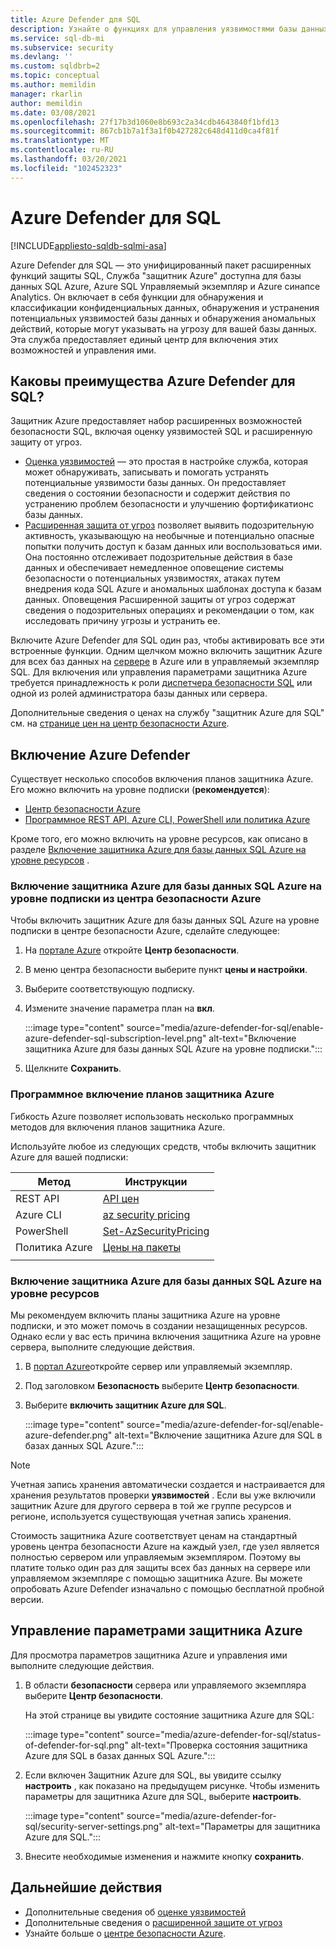 ```yaml
---
title: Azure Defender для SQL
description: Узнайте о функциях для управления уязвимостями базы данных и обнаружения аномальных действий, которые могут указывать на угрозу для базы данных в базе данных SQL Azure, Управляемый экземпляр Azure SQL или Azure синапсе.
ms.service: sql-db-mi
ms.subservice: security
ms.devlang: ''
ms.custom: sqldbrb=2
ms.topic: conceptual
ms.author: memildin
manager: rkarlin
author: memildin
ms.date: 03/08/2021
ms.openlocfilehash: 27f17b3d1060e8b693c2a34cdb4643840f1bfd13
ms.sourcegitcommit: 867cb1b7a1f3a1f0b427282c648d411d0ca4f81f
ms.translationtype: MT
ms.contentlocale: ru-RU
ms.lasthandoff: 03/20/2021
ms.locfileid: "102452323"
---
```

# <a name="azure-defender-for-sql"></a>Azure Defender для SQL

[!INCLUDE[appliesto-sqldb-sqlmi-asa](../includes/appliesto-sqldb-sqlmi-asa.md)]

Azure Defender для SQL — это унифицированный пакет расширенных функций защиты SQL, Служба "защитник Azure" доступна для базы данных SQL Azure, Azure SQL Управляемый экземпляр и Azure синапсе Analytics. Он включает в себя функции для обнаружения и классификации конфиденциальных данных, обнаружения и устранения потенциальных уязвимостей базы данных и обнаружения аномальных действий, которые могут указывать на угрозу для вашей базы данных. Эта служба предоставляет единый центр для включения этих возможностей и управления ими.

## <a name="what-are-the-benefits-of-azure-defender-for-sql"></a>Каковы преимущества Azure Defender для SQL?

Защитник Azure предоставляет набор расширенных возможностей безопасности SQL, включая оценку уязвимостей SQL и расширенную защиту от угроз.
- [Оценка уязвимостей](sql-vulnerability-assessment.md) — это простая в настройке служба, которая может обнаруживать, записывать и помогать устранять потенциальные уязвимости базы данных. Он предоставляет сведения о состоянии безопасности и содержит действия по устранению проблем безопасности и улучшению фортификатионс базы данных.
- [Расширенная защита от угроз](threat-detection-overview.md) позволяет выявить подозрительную активность, указывающую на необычные и потенциально опасные попытки получить доступ к базам данных или воспользоваться ими. Она постоянно отслеживает подозрительные действия в базе данных и обеспечивает немедленное оповещение системы безопасности о потенциальных уязвимостях, атаках путем внедрения кода SQL Azure и аномальных шаблонах доступа к базам данных. Оповещения Расширенной защиты от угроз содержат сведения о подозрительных операциях и рекомендации о том, как исследовать причину угрозы и устранить ее.

Включите Azure Defender для SQL один раз, чтобы активировать все эти встроенные функции. Одним щелчком можно включить защитник Azure для всех баз данных на [сервере](logical-servers.md) в Azure или в управляемый экземпляр SQL. Для включения или управления параметрами защитника Azure требуется принадлежность к роли [диспетчера безопасности SQL](../../role-based-access-control/built-in-roles.md#sql-security-manager) или одной из ролей администратора базы данных или сервера.

Дополнительные сведения о ценах на службу "защитник Azure для SQL" см. на [странице цен на центр безопасности Azure](https://azure.microsoft.com/pricing/details/security-center/).

## <a name="enable-azure-defender"></a>Включение Azure Defender 
Существует несколько способов включения планов защитника Azure. Его можно включить на уровне подписки (**рекомендуется**):

- [Центр безопасности Azure](#enable-azure-defender-for-azure-sql-database-at-the-subscription-level-from-azure-security-center)
- [Программное REST API, Azure CLI, PowerShell или политика Azure](#enable-azure-defender-plans-programatically)

Кроме того, его можно включить на уровне ресурсов, как описано в разделе [Включение защитника Azure для базы данных SQL Azure на уровне ресурсов](#enable-azure-defender-for-azure-sql-database-at-the-resource-level) .

### <a name="enable-azure-defender-for-azure-sql-database-at-the-subscription-level-from-azure-security-center"></a>Включение защитника Azure для базы данных SQL Azure на уровне подписки из центра безопасности Azure
Чтобы включить защитник Azure для базы данных SQL Azure на уровне подписки в центре безопасности Azure, сделайте следующее:

1. На [портале Azure](https://portal.azure.com) откройте **Центр безопасности**.
1. В меню центра безопасности выберите пункт **цены и настройки**.
1. Выберите соответствующую подписку.
1. Измените значение параметра план на **вкл**.

    :::image type="content" source="media/azure-defender-for-sql/enable-azure-defender-sql-subscription-level.png" alt-text="Включение защитника Azure для базы данных SQL Azure на уровне подписки.":::

1. Щелкните **Сохранить**.


### <a name="enable-azure-defender-plans-programatically"></a>Программное включение планов защитника Azure 

Гибкость Azure позволяет использовать несколько программных методов для включения планов защитника Azure. 

Используйте любое из следующих средств, чтобы включить защитник Azure для вашей подписки: 

| Метод       | Инструкции                                                                                                                                       |
|--------------|----------------------------------------------------------------------------------------------------------------------------------------------------|
| REST API     | [API цен](/rest/api/securitycenter/pricings)                                                                                                  |
| Azure CLI    | [az security pricing](/cli/azure/security/pricing)                                                                                                 |
| PowerShell   | [Set-AzSecurityPricing](/powershell/module/az.security/set-azsecuritypricing)                                                                      |
| Политика Azure | [Цены на пакеты](https://github.com/Azure/Azure-Security-Center/blob/master/Pricing%20%26%20Settings/ARM%20Templates/Set-ASC-Bundle-Pricing.json) |
|              |                                                                                                                                                    |

### <a name="enable-azure-defender-for-azure-sql-database-at-the-resource-level"></a>Включение защитника Azure для базы данных SQL Azure на уровне ресурсов

Мы рекомендуем включить планы защитника Azure на уровне подписки, и это может помочь в создании незащищенных ресурсов. Однако если у вас есть причина включения защитника Azure на уровне сервера, выполните следующие действия.

1. В [портал Azure](https://portal.azure.com)откройте сервер или управляемый экземпляр.
1. Под заголовком **Безопасность** выберите **Центр безопасности**.
1. Выберите **включить защитник Azure для SQL**.

    :::image type="content" source="media/azure-defender-for-sql/enable-azure-defender.png" alt-text="Включение защитника Azure для SQL в базах данных SQL Azure.":::

> [!NOTE]
> Учетная запись хранения автоматически создается и настраивается для хранения результатов проверки **уязвимостей** . Если вы уже включили защитник Azure для другого сервера в той же группе ресурсов и регионе, используется существующая учетная запись хранения.
>
> Стоимость защитника Azure соответствует ценам на стандартный уровень центра безопасности Azure на каждый узел, где узел является полностью сервером или управляемым экземпляром. Поэтому вы платите только один раз для защиты всех баз данных на сервере или управляемом экземпляре с помощью защитника Azure. Вы можете опробовать Azure Defender изначально с помощью бесплатной пробной версии.


## <a name="manage-azure-defender-settings"></a>Управление параметрами защитника Azure

Для просмотра параметров защитника Azure и управления ими выполните следующие действия.

1. В области **безопасности** сервера или управляемого экземпляра выберите **Центр безопасности**.

    На этой странице вы увидите состояние защитника Azure для SQL:

    :::image type="content" source="media/azure-defender-for-sql/status-of-defender-for-sql.png" alt-text="Проверка состояния защитника Azure для SQL в базах данных SQL Azure.":::

1. Если включен Защитник Azure для SQL, вы увидите ссылку **настроить** , как показано на предыдущем рисунке. Чтобы изменить параметры для защитника Azure для SQL, выберите **настроить**.

    :::image type="content" source="media/azure-defender-for-sql/security-server-settings.png" alt-text="Параметры для защитника Azure для SQL.":::

1. Внесите необходимые изменения и нажмите кнопку **сохранить**.


## <a name="next-steps"></a>Дальнейшие действия

- Дополнительные сведения об [оценке уязвимостей](sql-vulnerability-assessment.md)
- Дополнительные сведения о [расширенной защите от угроз](threat-detection-configure.md)
- Узнайте больше о [центре безопасности Azure](../../security-center/security-center-introduction.md).